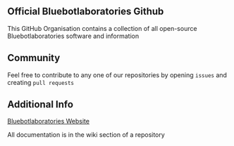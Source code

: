 ## Official Bluebotlaboratories Github

This GitHub Organisation contains a collection of all open-source Bluebotlaboratories software and information


## Community
Feel free to contribute to any one of our repositories by opening `issues` and creating `pull requests`


## Additional Info
[Bluebotlaboratories Website](https://www.bluebotlaboratories.com)

All documentation is in the wiki section of a repository
